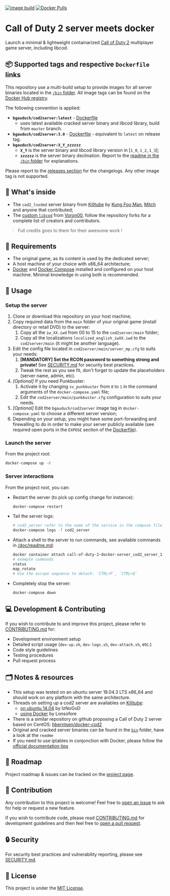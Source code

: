 [![image build](https://github.com/bgauduch/call-of-duty-2-docker-server/workflows/lint-build-push/badge.svg)](https://github.com/bgauduch/call-of-duty-2-docker-server/actions?query=workflow%3Alint-build-push)
[![Docker Pulls](https://img.shields.io/docker/pulls/bgauduch/cod2server.svg)](https://hub.docker.com/r/bgauduch/cod2server/)

# Call of Duty 2 server meets docker
Launch a minimal & lightweight containarized [Call of Duty 2](https://en.wikipedia.org/wiki/Call_of_Duty_2) multiplayer game server, including libcod.

## 📦 Supported tags and respective `Dockerfile` links
This repository use a multi-build setup to provide images for all server binaries located in the [`/bin` folder](https://github.com/bgauduch/call-of-duty-2-docker-server/tree/master/bin).
All image tags can be found on the [Docker Hub registry](https://hub.docker.com/r/bgauduch/cod2server/tags).

The following convention is applied:
* **`bgauduch/cod2server:latest`** - [Dockerfile](https://github.com/bgauduch/call-of-duty-2-docker-server/blob/master/Dockerfile)
  * uses latest available cracked server binary and libcod library, build from `master` branch.
* **`bgauduch/cod2server:3.0`** - [Dockerfile](https://github.com/bgauduch/call-of-duty-2-docker-server/blob/3.0/Dockerfile) - equivalent to `latest` on release tag.
* **`bgauduch/cod2server:X_Y_zzzzzz`**
  * **`X_Y`** is the server binary and libcod library version in [`1_0`, `1_2`, `1_3`];
  * **`zzzzzz`** is the server binary declination. Report to the [readme in the `/bin` folder](https://github.com/bgauduch/call-of-duty-2-docker-server/tree/master/bin) for explanations.

Please report to the [releases section](https://github.com/bgauduch/call-of-duty-2-docker-server/releases) for the changelogs. Any other image tag is not supported.

## 🔧 What's inside
* The `cod2_lnxded` server binary from [Killtube](https://killtube.org/showthread.php?1719-Latest-cod2-linux-binaries-(1-0-1-2-1-3)) by [Kung Foo Man](https://github.com/kungfooman), [Mitch](https://github.com/M-itch) and anyone that contributed;
* The [custom `libcod`](https://github.com/voron00/libcod) from [Voron00](https://github.com/voron00), follow the repository forks for a complete list of creators and contributors.

> Full credits goes to them for their awesome work !

## 📝 Requirements
* The original game, as its content is used by the dedicated server;
* A host machine of your choice with x86_64 architecture;
* [Docker](https://docs.docker.com/install/linux/docker-ce/debian/) and [Docker Compose](https://docs.docker.com/compose/install/) installed and configured on your host machine. Minimal knowledge in using both is recommended.

## 🚀 Usage

### Setup the server

1. Clone or download this repository on your host machine;
1. Copy required data from the `main` folder of your original game (install directory or retail DVD) to the server:
    1. Copy all the `iw_XX.iwd` from 00 to 15 to the `cod2server/main` folder;
    1. Copy all the localizations `localized_english_iwXX.iwd` to the `cod2server/main` (it might be another language).
1. Edit the config file located in `cod2server/main/server_mp.cfg` to suits your needs:
    1. **[MANDATORY] Set the RCON password to something strong and private!** See [SECURITY.md](.github/SECURITY.md) for security best practices.
    1. Tweak the rest as you see fit, don't forget to update the placeholders (server name, admin, etc).
1. *[Optional]* If you need Punkbuster:
    1. Activate it by changing `sv_punkbuster` from `0` to `1` in the command arguments of the `docker-compose.yaml` file;
    1. Edit the `cod2server/main/punkbuster.cfg` configuration to suits your needs.
1. *[Optional]* Edit the `bgauduch/cod2server` image tag in `docker-compose.yaml` to choose a different server version;
1. Depending on your setup, you might have some port-forwarding and firewalling to do in order to make your server publicly available (see required open ports in the `EXPOSE` section of the [Dockerfile](https://github.com/bgauduch/call-of-duty-2-docker-server/blob/master/Dockerfile)).

### Launch the server

From the project root:

```bash
docker-compose up -d
```

### Server interactions
From the project root, you can:

* Restart the server (to pick up config change for instance):
  ```sh
  docker-compose restart
  ```
* Tail the server logs:
  ```sh
  # cod2_server refer to the name of the service in the compose file
  docker-compose logs -f cod2_server
  ```
* Attach a shell to the server to run commands, see available commands in [/doc/readme.md](https://github.com/bgauduch/call-of-duty-2-docker-server/blob/master/doc/readme.md):
  ```sh
  docker container attach call-of-duty-2-docker-server_cod2_server_1
  # exemple commands
  status
  map_rotate
  # Use the escape sequence to detach: `CTRL+P`, `CTRL+Q`
  ```
  >
* Completely stop the server:
  ```sh
  docker-compose down
  ```

## 💻 Development & Contributing

If you wish to contribute to and improve this project, please refer to [CONTRIBUTING.md](CONTRIBUTING.md) for:

- Development environment setup
- Detailed script usage (`dev-up.sh`, `dev-logs.sh`, `dev-attach.sh`, etc.)
- Code style guidelines
- Testing procedures
- Pull request process

## 🗂️ Notes & resources

* This setup was tested on an ubuntu server 18.04.3 LTS x86_64 and should work on any platform with the same architecture.
* Threads on setting up a cod2 server are availables on [Killtube](https://killtube.org/forum.php):
  * [on ubuntu 14.04](https://killtube.org/showthread.php?2454-Work-in-progress-Setup-CoD2-on-your-ubuntu-14-04-server) by IzNoGoD
  * [using Docker](https://killtube.org/showthread.php?3167-CoD2-Setup-CoD2-with-Docker) by Lonsofore
* There is a similar repository on github proposing a Call of Duty 2 server based on CentOS: [hberntsen/docker-cod2](https://github.com/hberntsen/docker-cod2)
* Original and cracked server binaries can be found in the [`bin`](https://github.com/bgauduch/call-of-duty-2-docker-server/tree/master/bin) folder, have a look at the `readme`
* If you need to use iptables in conjonction with Docker, please follow the [official documentation tips](https://docs.docker.com/network/iptables/)

## 🚧 Roadmap
Project roadmap & issues can be tracked on the [project page](https://github.com/bgauduch/call-of-duty-2-docker-server/projects/2).

## 🙏 Contribution

Any contribution to this project is welcome! Feel free to [open an issue](https://github.com/bgauduch/call-of-duty-2-docker-server/issues/new) to ask for help or request a new feature.

If you wish to contribute code, please read [CONTRIBUTING.md](CONTRIBUTING.md) for development guidelines and then feel free to [open a pull request](https://github.com/bgauduch/call-of-duty-2-docker-server/pulls).

## 🔒 Security

For security best practices and vulnerability reporting, please see [SECURITY.md](.github/SECURITY.md).

## 📖 License
This project is under the [MIT License](https://choosealicense.com/licenses/mit/).
